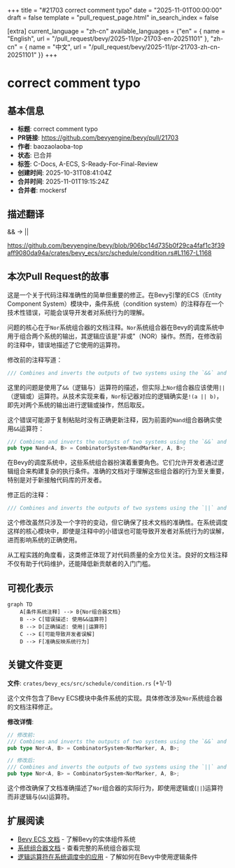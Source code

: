 +++
title = "#21703 correct comment typo"
date = "2025-11-01T00:00:00"
draft = false
template = "pull_request_page.html"
in_search_index = false

[extra]
current_language = "zh-cn"
available_languages = {"en" = { name = "English", url = "/pull_request/bevy/2025-11/pr-21703-en-20251101" }, "zh-cn" = { name = "中文", url = "/pull_request/bevy/2025-11/pr-21703-zh-cn-20251101" }}
+++

# correct comment typo

## 基本信息
- **标题**: correct comment typo
- **PR链接**: https://github.com/bevyengine/bevy/pull/21703
- **作者**: baozaolaoba-top
- **状态**: 已合并
- **标签**: C-Docs, A-ECS, S-Ready-For-Final-Review
- **创建时间**: 2025-10-31T08:41:04Z
- **合并时间**: 2025-11-01T19:15:24Z
- **合并者**: mockersf

## 描述翻译
&& -> ||

https://github.com/bevyengine/bevy/blob/906bc14d735b0f29ca4faf1c3f39aff9080da94a/crates/bevy_ecs/src/schedule/condition.rs#L1167-L1168

## 本次Pull Request的故事

这是一个关于代码注释准确性的简单但重要的修正。在Bevy引擎的ECS（Entity Component System）模块中，条件系统（condition system）的注释存在一个技术性错误，可能会误导开发者对系统行为的理解。

问题的核心在于`Nor`系统组合器的文档注释。`Nor`系统组合器在Bevy的调度系统中用于组合两个系统的输出，其逻辑应该是"非或"（NOR）操作。然而，在修改前的注释中，错误地描述了它使用的运算符。

修改前的注释写道：
```rust
/// Combines and inverts the outputs of two systems using the `&&` and `!` operators.
```

这里的问题是使用了`&&`（逻辑与）运算符的描述，但实际上`Nor`组合器应该使用`||`（逻辑或）运算符。从技术实现来看，`Nor`标记器对应的逻辑确实是`!(a || b)`，即先对两个系统的输出进行逻辑或操作，然后取反。

这个错误可能源于复制粘贴时没有正确更新注释，因为前面的`Nand`组合器确实使用`&&`运算符：
```rust
/// Combines and inverts the outputs of two systems using the `&&` and `!` operators.
pub type Nand<A, B> = CombinatorSystem<NandMarker, A, B>;
```

在Bevy的调度系统中，这些系统组合器扮演着重要角色。它们允许开发者通过逻辑组合来构建复杂的执行条件。准确的文档对于理解这些组合器的行为至关重要，特别是对于新接触代码库的开发者。

修正后的注释：
```rust
/// Combines and inverts the outputs of two systems using the `||` and `!` operators.
```

这个修改虽然只涉及一个字符的变动，但它确保了技术文档的准确性。在系统调度这样的核心模块中，即使是注释中的小错误也可能导致开发者对系统行为的误解，进而影响系统的正确使用。

从工程实践的角度看，这类修正体现了对代码质量的全方位关注。良好的文档注释不仅有助于代码维护，还能降低新贡献者的入门门槛。

## 可视化表示

```mermaid
graph TD
    A[条件系统注释] --> B{Nor组合器文档}
    B --> C[错误描述: 使用&&运算符]
    B --> D[正确描述: 使用||运算符]
    C --> E[可能导致开发者误解]
    D --> F[准确反映系统行为]
```

## 关键文件变更

**文件**: `crates/bevy_ecs/src/schedule/condition.rs` (+1/-1)

这个文件包含了Bevy ECS模块中条件系统的实现。具体修改涉及`Nor`系统组合器的文档注释修正。

**修改详情**:
```rust
// 修改前:
/// Combines and inverts the outputs of two systems using the `&&` and `!` operators.
pub type Nor<A, B> = CombinatorSystem<NorMarker, A, B>;

// 修改后:
/// Combines and inverts the outputs of two systems using the `||` and `!` operators.
pub type Nor<A, B> = CombinatorSystem<NorMarker, A, B>;
```

这个修改确保了文档准确描述了`Nor`组合器的实际行为，即使用逻辑或(`||`)运算符而非逻辑与(`&&`)运算符。

## 扩展阅读

- [Bevy ECS 文档](https://bevyengine.org/learn/book/ecs/) - 了解Bevy的实体组件系统
- [系统组合器文档](https://github.com/bevyengine/bevy/blob/main/crates/bevy_ecs/src/schedule/condition.rs) - 查看完整的系统组合器实现
- [逻辑运算符在系统调度中的应用](https://bevy-cheatbook.github.io/programming/system-sets.html) - 了解如何在Bevy中使用逻辑条件